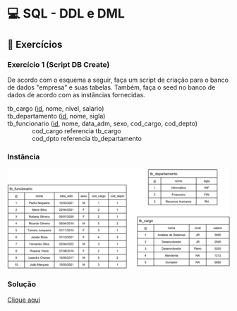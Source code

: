 # 💻 SQL - DDL e DML

## 📝 Exercícios

### Exercício 1 (Script DB Create)

De acordo com o esquema a seguir, faça um script de criação para o banco de dados "empresa" e suas tabelas. Também, faça o seed no banco de dados de acordo com as instâncias fornecidas.

tb_cargo (<ins>id</ins>, nome, nivel, salario)  
tb_departamento (<ins>id</ins>, nome, sigla)  
tb_funcionario (<ins>id</ins>, nome, data_adm, sexo, cod_cargo, cod_depto)  
    cod_cargo referencia tb_cargo  
    cod_dpto referencia tb_departamento  

### Instância
![instancia](instanciaexercicio.png)

### Solução

[Clique aqui](exercicio1_scriptdb.sql)